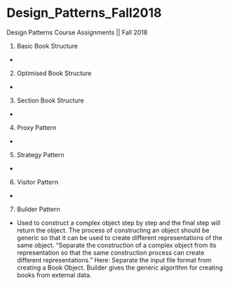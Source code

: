 # Design_Patterns_Fall2018

Design Patterns Course Assignments  ||  Fall 2018

1. Basic Book Structure
  *
2. Optimised Book Structure
  *
3. Section Book Structure
  *
4. Proxy Pattern
  *
5. Strategy Pattern
  *
6. Visitor Pattern
  *
7. Builder Pattern
  * Used to construct a complex object step by step and the final step will return the object. 
    The process of constructing an object should be generic so that it can be used to create different representations of the same object.
    “Separate the construction of a complex object from its representation so that the same construction process can create different representations.”
    Here: Separate the input file format from creating a Book Object. Builder gives the generic algorithm for creating books from external data.
